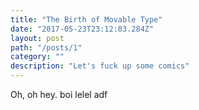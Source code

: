 ```yaml
---
title: "The Birth of Movable Type"
date: "2017-05-23T23:12:03.284Z"
layout: post
path: "/posts/1"
category: ""
description: "Let's fuck up some comics"
---
```


Oh, oh hey. boi lelel adf